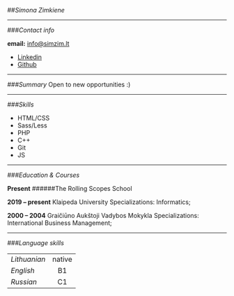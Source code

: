 
##_Simona Zimkiene_
***
###_Contact info_

__email:__ info@simzim.lt

* [Linkedin](www.linkedin.com/in/simona-z-simzim )
* [Github](https://github.com/simzim)


***
###_Summary_
Open to new opportunities :) 
***
###_Skills_
* HTML/CSS
* Sass/Less
* PHP
* C++
* Git
* JS
***
###_Education & Courses_

__Present__
######The Rolling Scopes School

__2019 – present__
Klaipeda University
Specializations: Informatics;

__2000 – 2004__
Graičiūno Aukštoji Vadybos Mokykla
Specializations: International Business Management;

***
###_Language skills_

|        |       |
| ------------- |:-------------:| 
| _Lithuanian_    | native| 
| _English_      | B1     |   
| _Russian_ | C1     |  
